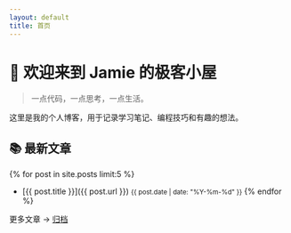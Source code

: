 ```yaml
---
layout: default
title: 首页
---
```


# 👋 欢迎来到 Jamie 的极客小屋

> 一点代码，一点思考，一点生活。

这里是我的个人博客，用于记录学习笔记、编程技巧和有趣的想法。

## 📚 最新文章
{% for post in site.posts limit:5 %}
- [{{ post.title }}]({{ post.url }}) <small>{{ post.date | date: "%Y-%m-%d" }}</small>
{% endfor %}

更多文章 → [归档](/archives)
